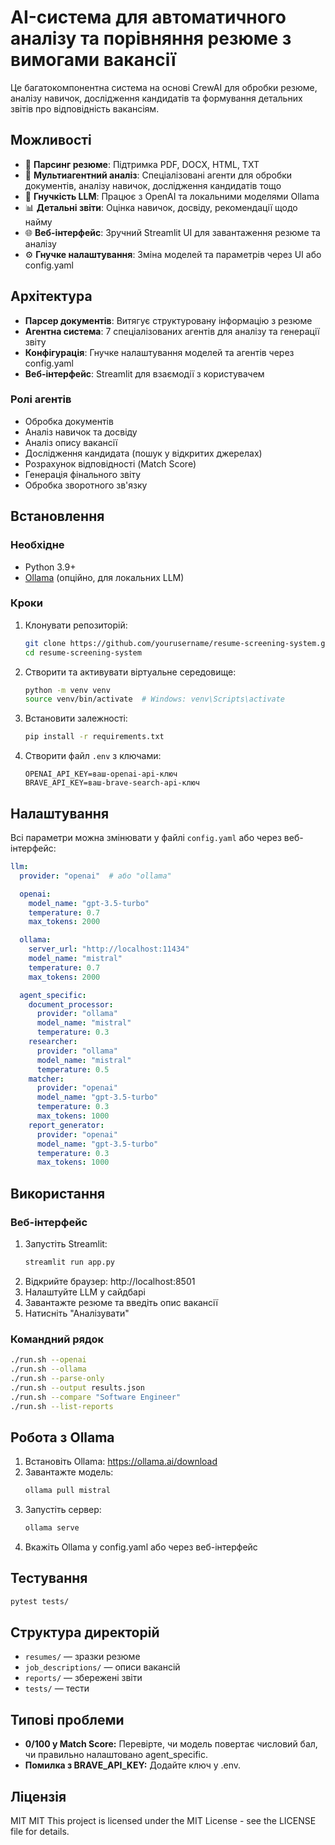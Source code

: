 # AI-система для автоматичного аналізу та порівняння резюме з вимогами вакансії

Це багатокомпонентна система на основі CrewAI для обробки резюме, аналізу навичок, дослідження кандидатів та формування детальних звітів про відповідність вакансіям.

## Можливості

- 📄 **Парсинг резюме**: Підтримка PDF, DOCX, HTML, TXT
- 🤖 **Мультиагентний аналіз**: Спеціалізовані агенти для обробки документів, аналізу навичок, дослідження кандидатів тощо
- 🔄 **Гнучкість LLM**: Працює з OpenAI та локальними моделями Ollama
- 📊 **Детальні звіти**: Оцінка навичок, досвіду, рекомендації щодо найму
- 🌐 **Веб-інтерфейс**: Зручний Streamlit UI для завантаження резюме та аналізу
- ⚙️ **Гнучке налаштування**: Зміна моделей та параметрів через UI або config.yaml

## Архітектура

- **Парсер документів**: Витягує структуровану інформацію з резюме
- **Агентна система**: 7 спеціалізованих агентів для аналізу та генерації звіту
- **Конфігурація**: Гнучке налаштування моделей та агентів через config.yaml
- **Веб-інтерфейс**: Streamlit для взаємодії з користувачем

### Ролі агентів

- Обробка документів
- Аналіз навичок та досвіду
- Аналіз опису вакансії
- Дослідження кандидата (пошук у відкритих джерелах)
- Розрахунок відповідності (Match Score)
- Генерація фінального звіту
- Обробка зворотного зв'язку

## Встановлення

### Необхідне

- Python 3.9+
- [Ollama](https://ollama.ai/) (опційно, для локальних LLM)

### Кроки

1. Клонувати репозиторій:
   ```bash
   git clone https://github.com/yourusername/resume-screening-system.git
   cd resume-screening-system
   ```

2. Створити та активувати віртуальне середовище:
   ```bash
   python -m venv venv
   source venv/bin/activate  # Windows: venv\Scripts\activate
   ```

3. Встановити залежності:
   ```bash
   pip install -r requirements.txt
   ```

4. Створити файл `.env` з ключами:
   ```
   OPENAI_API_KEY=ваш-openai-api-ключ
   BRAVE_API_KEY=ваш-brave-search-api-ключ
   ```

## Налаштування

Всі параметри можна змінювати у файлі `config.yaml` або через веб-інтерфейс:

```yaml
llm:
  provider: "openai"  # або "ollama"

  openai:
    model_name: "gpt-3.5-turbo"
    temperature: 0.7
    max_tokens: 2000

  ollama:
    server_url: "http://localhost:11434"
    model_name: "mistral"
    temperature: 0.7
    max_tokens: 2000

  agent_specific:
    document_processor:
      provider: "ollama"
      model_name: "mistral"
      temperature: 0.3
    researcher:
      provider: "ollama"
      model_name: "mistral"
      temperature: 0.5
    matcher:
      provider: "openai"
      model_name: "gpt-3.5-turbo"
      temperature: 0.3
      max_tokens: 1000
    report_generator:
      provider: "openai"
      model_name: "gpt-3.5-turbo"
      temperature: 0.3
      max_tokens: 1000
```

## Використання

### Веб-інтерфейс

1. Запустіть Streamlit:
   ```bash
   streamlit run app.py
   ```
2. Відкрийте браузер: http://localhost:8501
3. Налаштуйте LLM у сайдбарі
4. Завантажте резюме та введіть опис вакансії
5. Натисніть "Аналізувати"

### Командний рядок

```bash
./run.sh --openai
./run.sh --ollama
./run.sh --parse-only
./run.sh --output results.json
./run.sh --compare "Software Engineer"
./run.sh --list-reports
```

## Робота з Ollama

1. Встановіть Ollama: https://ollama.ai/download
2. Завантажте модель:
   ```bash
   ollama pull mistral
   ```
3. Запустіть сервер:
   ```bash
   ollama serve
   ```
4. Вкажіть Ollama у config.yaml або через веб-інтерфейс

## Тестування

```bash
pytest tests/
```

## Структура директорій

- `resumes/` — зразки резюме
- `job_descriptions/` — описи вакансій
- `reports/` — збережені звіти
- `tests/` — тести

## Типові проблеми

- **0/100 у Match Score:** Перевірте, чи модель повертає числовий бал, чи правильно налаштовано agent_specific.
- **Помилка з BRAVE_API_KEY:** Додайте ключ у .env.

## Ліцензія

MIT 
MIT 
This project is licensed under the MIT License - see the LICENSE file for details. 